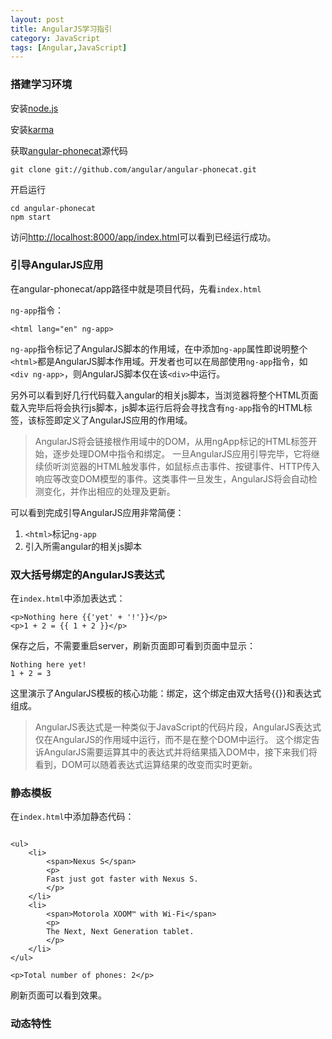 ```yaml
---
layout: post
title: AngularJS学习指引
category: JavaScript
tags: [Angular,JavaScript]
---
```


### 搭建学习环境

安装[node.js](http://nodejs.org/)

安装[karma](http://karma-runner.github.io/0.12/index.html) 

获取[angular-phonecat](https://github.com/angular/angular-phonecat)源代码

    git clone git://github.com/angular/angular-phonecat.git

开启运行 

    cd angular-phonecat
    npm start

访问[http://localhost:8000/app/index.html](http://localhost:8000/app/index.html)可以看到已经运行成功。

### 引导AngularJS应用

在angular-phonecat/app路径中就是项目代码，先看`index.html`

`ng-app`指令：

    <html lang="en" ng-app>
    
`ng-app`指令标记了AngularJS脚本的作用域，在<html>中添加`ng-app`属性即说明整个`<html>`都是AngularJS脚本作用域。开发者也可以在局部使用`ng-app`指令，如`<div ng-app>`，则AngularJS脚本仅在该`<div>`中运行。

另外可以看到好几行代码载入angular的相关js脚本，当浏览器将整个HTML页面载入完毕后将会执行js脚本，js脚本运行后将会寻找含有`ng-app`指令的HTML标签，该标签即定义了AngularJS应用的作用域。

> AngularJS将会链接根作用域中的DOM，从用ngApp标记的HTML标签开始，逐步处理DOM中指令和绑定。
一旦AngularJS应用引导完毕，它将继续侦听浏览器的HTML触发事件，如鼠标点击事件、按键事件、HTTP传入响应等改变DOM模型的事件。这类事件一旦发生，AngularJS将会自动检测变化，并作出相应的处理及更新。

可以看到完成引导AngularJS应用非常简便：
1. `<html>`标记`ng-app`
2. 引入所需angular的相关js脚本

### 双大括号绑定的AngularJS表达式

在`index.html`中添加表达式：

    <p>Nothing here {{'yet' + '!'}}</p>
    <p>1 + 2 = {{ 1 + 2 }}</p>

保存之后，不需要重启server，刷新页面即可看到页面中显示：

    Nothing here yet!
    1 + 2 = 3

这里演示了AngularJS模板的核心功能：绑定，这个绑定由双大括号{{}}和表达式组成。

> AngularJS表达式是一种类似于JavaScript的代码片段，AngularJS表达式仅在AngularJS的作用域中运行，而不是在整个DOM中运行。
这个绑定告诉AngularJS需要运算其中的表达式并将结果插入DOM中，接下来我们将看到，DOM可以随着表达式运算结果的改变而实时更新。

### 静态模板

在`index.html`中添加静态代码：


```

<ul>
    <li>
        <span>Nexus S</span>
        <p>
        Fast just got faster with Nexus S.
        </p>
    </li>
    <li>
        <span>Motorola XOOM™ with Wi-Fi</span>
        <p>
        The Next, Next Generation tablet.
        </p>
    </li>
</ul>

<p>Total number of phones: 2</p>

```


刷新页面可以看到效果。

### 动态特性

